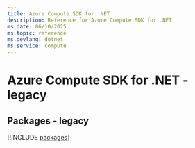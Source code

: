 ```yaml
---
title: Azure Compute SDK for .NET
description: Reference for Azure Compute SDK for .NET
ms.date: 06/10/2025
ms.topic: reference
ms.devlang: dotnet
ms.service: compute
---
```

# Azure Compute SDK for .NET - legacy
## Packages - legacy
[!INCLUDE [packages](compute-index.md)]